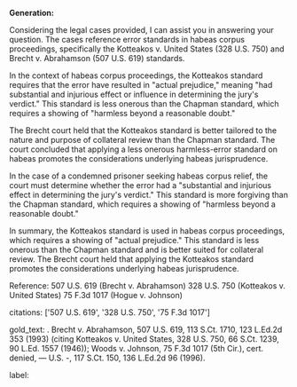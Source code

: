 **Generation:**



Considering the legal cases provided, I can assist you in answering your question. The cases reference error standards in habeas corpus proceedings, specifically the Kotteakos v. United States (328 U.S. 750) and Brecht v. Abrahamson (507 U.S. 619) standards.

In the context of habeas corpus proceedings, the Kotteakos standard requires that the error have resulted in "actual prejudice," meaning "had substantial and injurious effect or influence in determining the jury's verdict." This standard is less onerous than the Chapman standard, which requires a showing of "harmless beyond a reasonable doubt."

The Brecht court held that the Kotteakos standard is better tailored to the nature and purpose of collateral review than the Chapman standard. The court concluded that applying a less onerous harmless-error standard on habeas promotes the considerations underlying habeas jurisprudence.

In the case of a condemned prisoner seeking habeas corpus relief, the court must determine whether the error had a "substantial and injurious effect in determining the jury's verdict." This standard is more forgiving than the Chapman standard, which requires a showing of "harmless beyond a reasonable doubt."

In summary, the Kotteakos standard is used in habeas corpus proceedings, which requires a showing of "actual prejudice." This standard is less onerous than the Chapman standard and is better suited for collateral review. The Brecht court held that applying the Kotteakos standard promotes the considerations underlying habeas jurisprudence.

Reference:
507 U.S. 619 (Brecht v. Abrahamson)
328 U.S. 750 (Kotteakos v. United States)
75 F.3d 1017 (Hogue v. Johnson)



citations: ['507 U.S. 619', '328 U.S. 750', '75 F.3d 1017']

gold_text: . Brecht v. Abrahamson, 507 U.S. 619, 113 S.Ct. 1710, 123 L.Ed.2d 353 (1993) (citing Kotteakos v. United States, 328 U.S. 750, 66 S.Ct. 1239, 90 L.Ed. 1557 (1946)); Woods v. Johnson, 75 F.3d 1017 (5th Cir.), cert. denied, — U.S. -, 117 S.Ct. 150, 136 L.Ed.2d 96 (1996).

label: 
